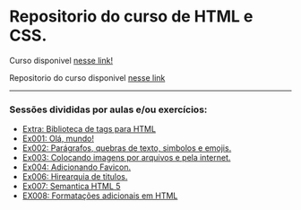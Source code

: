 # Repositorio do curso de HTML e CSS.

Curso disponivel [nesse link!](https://www.youtube.com/playlist?list=PLHz_AreHm4dkZ9-atkcmcBaMZdmLHft8n)  

Repositorio do curso disponivel [nesse link](https://github.com/gustavoguanabara/html-css)
<hr>

### Sessões divididas por aulas e/ou exercícios:

- [Extra: Biblioteca de tags para HTML](https://www.instagram.com/p/CHiQXYPgXTU/)
- [Ex001: Olá, mundo!](https://github.com/CalebeEvangelista/Curso-HTML-CSS-CursoEmVideo/blob/main/Exercicios/Ex001/index.html)
- [Ex002: Parágrafos, quebras de texto, simbolos e emojis.](https://github.com/CalebeEvangelista/Curso-HTML-CSS-CursoEmVideo/blob/main/Exercicios/Ex002/index.html)
- [Ex003: Colocando imagens por arquivos e pela internet.](https://github.com/CalebeEvangelista/Curso-HTML-CSS-CursoEmVideo/blob/main/Exercicios/Ex003/index.html)
- [Ex004: Adicionando Favicon.](https://github.com/CalebeEvangelista/Curso-HTML-CSS-CursoEmVideo/blob/main/Exercicios/Ex004/index.html)
- [Ex006: Hirearquia de titulos.](https://github.com/CalebeEvangelista/Curso-HTML-CSS-CursoEmVideo/blob/main/Exercicios/Ex006/index.html)
- [Ex007: Semantica HTML 5](https://github.com/CalebeEvangelista/Curso-HTML-CSS-CursoEmVideo/blob/main/Exercicios/Ex007/index.html)
- [EX008: Formatações adicionais em HTML](https://github.com/CalebeEvangelista/Curso-HTML-CSS-CursoEmVideo/blob/main/Exercicios/Ex008/index.html)